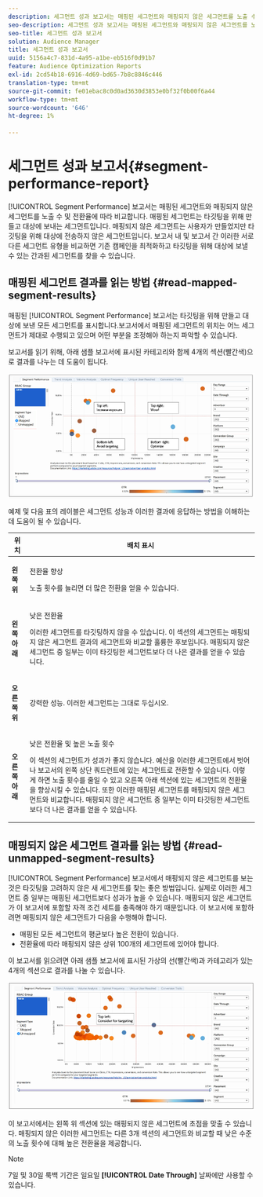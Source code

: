 ```yaml
---
description: 세그먼트 성과 보고서는 매핑된 세그먼트와 매핑되지 않은 세그먼트를 노출 수 및 전환율에 따라 비교합니다. 매핑된 세그먼트는 타깃팅을 위해 만들고 대상에 보내는 세그먼트입니다. 매핑되지 않은 세그먼트는 사용자가 만들었지만 타깃팅을 위해 대상에 전송하지 않은 세그먼트입니다. 보고서 내 및 보고서 간 이러한 서로 다른 세그먼트 유형을 비교하면 기존 캠페인을 최적화하고 타깃팅을 위해 대상에 보낼 수 있는 간과된 세그먼트를 찾을 수 있습니다.
seo-description: 세그먼트 성과 보고서는 매핑된 세그먼트와 매핑되지 않은 세그먼트를 노출 수 및 전환율에 따라 비교합니다. 매핑된 세그먼트는 타깃팅을 위해 만들고 대상에 보내는 세그먼트입니다. 매핑되지 않은 세그먼트는 사용자가 만들었지만 타깃팅을 위해 대상에 전송하지 않은 세그먼트입니다. 보고서 내 및 보고서 간 이러한 서로 다른 세그먼트 유형을 비교하면 기존 캠페인을 최적화하고 타깃팅을 위해 대상에 보낼 수 있는 간과된 세그먼트를 찾을 수 있습니다.
seo-title: 세그먼트 성과 보고서
solution: Audience Manager
title: 세그먼트 성과 보고서
uuid: 5156a4c7-831d-4a95-a1be-eb516f0d91b7
feature: Audience Optimization Reports
exl-id: 2cd54b18-6916-4d69-bd65-7b8c8846c446
translation-type: tm+mt
source-git-commit: fe01ebac8c0d0ad3630d3853e0bf32f0b00f6a44
workflow-type: tm+mt
source-wordcount: '646'
ht-degree: 1%

---
```


# 세그먼트 성과 보고서{#segment-performance-report}

[!UICONTROL Segment Performance] 보고서는 매핑된 세그먼트와 매핑되지 않은 세그먼트를 노출 수 및 전환율에 따라 비교합니다. 매핑된 세그먼트는 타깃팅을 위해 만들고 대상에 보내는 세그먼트입니다. 매핑되지 않은 세그먼트는 사용자가 만들었지만 타깃팅을 위해 대상에 전송하지 않은 세그먼트입니다. 보고서 내 및 보고서 간 이러한 서로 다른 세그먼트 유형을 비교하면 기존 캠페인을 최적화하고 타깃팅을 위해 대상에 보낼 수 있는 간과된 세그먼트를 찾을 수 있습니다.

## 매핑된 세그먼트 결과를 읽는 방법 {#read-mapped-segment-results}

매핑된 [!UICONTROL Segment Performance] 보고서는 타깃팅을 위해 만들고 대상에 보낸 모든 세그먼트를 표시합니다.보고서에서 매핑된 세그먼트의 위치는 어느 세그먼트가 제대로 수행되고 있으며 어떤 부분을 조정해야 하는지 파악할 수 있습니다.

보고서를 읽기 위해, 아래 샘플 보고서에 표시된 카테고리와 함께 4개의 섹션(빨간색)으로 결과를 나누는 데 도움이 됩니다.

![](assets/mapped-segment-performance.png)

예제 및 다음 표의 레이블은 세그먼트 성능과 이러한 결과에 응답하는 방법을 이해하는 데 도움이 될 수 있습니다.

<table id="table_A29253B30DFA4CD7B3B7C320DE0BDEA4"> 
 <thead> 
  <tr> 
   <th colname="col1" class="entry"> 위치 </th> 
   <th colname="col2" class="entry"> 배치 표시 </th> 
  </tr> 
 </thead>
 <tbody> 
  <tr> 
   <td colname="col1"> <p> <b>왼쪽 위</b> </p> </td> 
   <td colname="col2"> <p>전환율 향상 </p> <p>노출 횟수를 늘리면 더 많은 전환을 얻을 수 있습니다. </p> </td> 
  </tr> 
  <tr> 
   <td colname="col1"> <p> <b>왼쪽 아래</b> </p> </td> 
   <td colname="col2"> <p>낮은 전환율 </p> <p>이러한 세그먼트를 타깃팅하지 않을 수 있습니다. 이 섹션의 세그먼트는 매핑되지 않은 세그먼트 결과의 세그먼트와 비교할 훌륭한 후보입니다. 매핑되지 않은 세그먼트 중 일부는 이미 타깃팅한 세그먼트보다 더 나은 결과를 얻을 수 있습니다. </p> </td> 
  </tr> 
  <tr> 
   <td colname="col1"> <p> <b>오른쪽 위</b> </p> </td> 
   <td colname="col2"> <p>강력한 성능. 이러한 세그먼트는 그대로 두십시오. </p> </td> 
  </tr> 
  <tr> 
   <td colname="col1"> <p> <b>오른쪽 아래</b> </p> </td> 
   <td colname="col2"> <p>낮은 전환율 및 높은 노출 횟수 </p> <p>이 섹션의 세그먼트가 성과가 좋지 않습니다. 예산을 이러한 세그먼트에서 벗어나 보고서의 왼쪽 상단 쿼드런트에 있는 세그먼트로 전환할 수 있습니다. 이렇게 하면 노출 횟수를 줄일 수 있고 오른쪽 아래 섹션에 있는 세그먼트의 전환율을 향상시킬 수 있습니다. 또한 이러한 매핑된 세그먼트를 매핑되지 않은 세그먼트와 비교합니다. 매핑되지 않은 세그먼트 중 일부는 이미 타깃팅한 세그먼트보다 더 나은 결과를 얻을 수 있습니다. </p> </td> 
  </tr> 
 </tbody> 
</table>

## 매핑되지 않은 세그먼트 결과를 읽는 방법 {#read-unmapped-segment-results}

[!UICONTROL Segment Performance] 보고서에서 매핑되지 않은 세그먼트를 보는 것은 타깃팅을 고려하지 않은 새 세그먼트를 찾는 좋은 방법입니다. 실제로 이러한 세그먼트 중 일부는 매핑된 세그먼트보다 성과가 높을 수 있습니다. 매핑되지 않은 세그먼트가 이 보고서에 포함할 자격 조건 세트를 충족해야 하기 때문입니다. 이 보고서에 포함하려면 매핑되지 않은 세그먼트가 다음을 수행해야 합니다.

* 매핑된 모든 세그먼트의 평균보다 높은 전환이 있습니다.
* 전환율에 따라 매핑되지 않은 상위 100개의 세그먼트에 있어야 합니다.

이 보고서를 읽으려면 아래 샘플 보고서에 표시된 가상의 선(빨간색)과 카테고리가 있는 4개의 섹션으로 결과를 나눌 수 있습니다.

![](assets/unmapped-segment-performance.png)

이 보고서에서는 왼쪽 위 섹션에 있는 매핑되지 않은 세그먼트에 초점을 맞출 수 있습니다. 매핑되지 않은 이러한 세그먼트는 다른 3개 섹션의 세그먼트와 비교할 때 낮은 수준의 노출 횟수에 대해 높은 전환율을 제공합니다.

>[!NOTE]
>
>7일 및 30일 룩백 기간은 일요일 **[!UICONTROL Date Through]** 날짜에만 사용할 수 있습니다.
